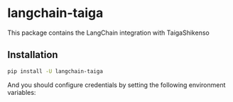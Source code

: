 # langchain-taiga

This package contains the LangChain integration with TaigaShikenso

## Installation

```bash
pip install -U langchain-taiga
```

And you should configure credentials by setting the following environment variables:
